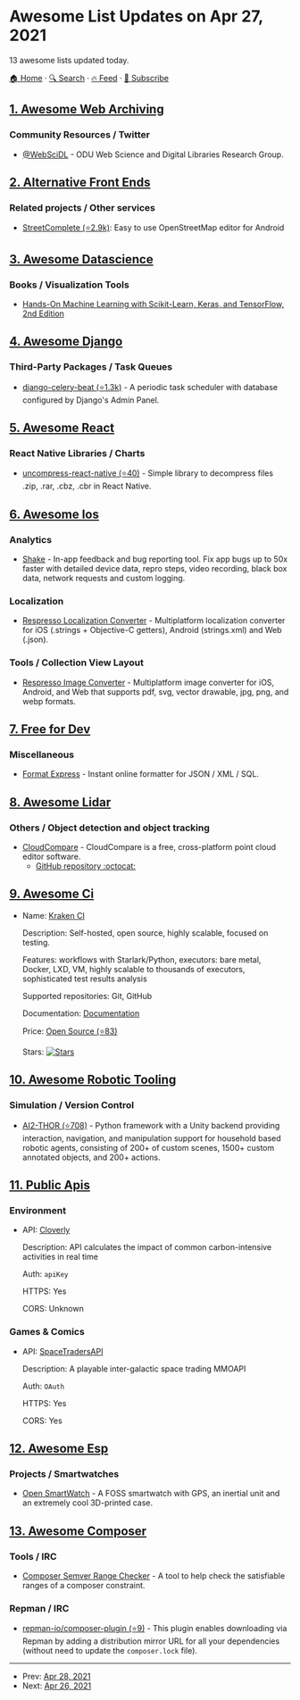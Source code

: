 # Awesome List Updates on Apr 27, 2021

13 awesome lists updated today.

[🏠 Home](/README.md) · [🔍 Search](https://www.trackawesomelist.com/search/) · [🔥 Feed](https://www.trackawesomelist.com/rss.xml) · [📮 Subscribe](https://trackawesomelist.us17.list-manage.com/subscribe?u=d2f0117aa829c83a63ec63c2f&id=36a103854c)



## [1. Awesome Web Archiving](/content/iipc/awesome-web-archiving/README.md)

### Community Resources / Twitter

*   [@WebSciDL](https://twitter.com/WebSciDL) - ODU Web Science and Digital Libraries Research Group.

## [2. Alternative Front Ends](/content/mendel5/alternative-front-ends/README.md)

### Related projects / Other services

*   [StreetComplete (⭐2.9k)](https://github.com/streetcomplete/StreetComplete): Easy to use OpenStreetMap editor for Android

## [3. Awesome Datascience](/content/academic/awesome-datascience/README.md)

### Books / Visualization Tools

*   [Hands-On Machine Learning with Scikit-Learn, Keras, and TensorFlow, 2nd Edition](https://www.oreilly.com/library/view/hands-on-machine-learning/9781492032632/)

## [4. Awesome Django](/content/wsvincent/awesome-django/README.md)

### Third-Party Packages / Task Queues

*   [django-celery-beat (⭐1.3k)](https://github.com/celery/django-celery-beat) - A periodic task scheduler with database configured by Django's Admin Panel.

## [5. Awesome React](/content/enaqx/awesome-react/README.md)

### React Native Libraries / Charts

*   [uncompress-react-native (⭐40)](https://github.com/didisouzacosta/uncompress-react-native) - Simple library to decompress files .zip, .rar, .cbz, .cbr in React Native.

## [6. Awesome Ios](/content/vsouza/awesome-ios/README.md)

### Analytics

*   [Shake](https://www.shakebugs.com/) - In-app feedback and bug reporting tool. Fix app bugs up to 50x faster with detailed device data, repro steps, video recording, black box data, network requests and custom logging.

### Localization

*   [Respresso Localization Converter](https://respresso.io/localization-converter) - Multiplatform localization converter for iOS (.strings + Objective-C getters), Android (strings.xml) and Web (.json).

### Tools / Collection View Layout

*   [Respresso Image Converter](https://respresso.io/image-converter) - Multiplatform image converter for iOS, Android, and Web that supports pdf, svg, vector drawable, jpg, png, and webp formats.

## [7. Free for Dev](/content/ripienaar/free-for-dev/README.md)

### Miscellaneous

*   [Format Express](https://www.format-express.dev) - Instant online formatter for JSON / XML / SQL.

## [8. Awesome Lidar](/content/szenergy/awesome-lidar/README.md)

### Others / Object detection and object tracking

*   [CloudCompare](https://cloudcompare.org/) - CloudCompare is a free, cross-platform point cloud editor software.
    *   [GitHub repository :octocat:](https://github.com/CloudCompare)

## [9. Awesome Ci](/content/ligurio/awesome-ci/README.md)

- Name: [Kraken CI](https://kraken.ci/)

  Description: Self-hosted, open source, highly scalable, focused on testing.

  Features: workflows with Starlark/Python, executors: bare metal, Docker, LXD, VM, highly scalable to thousands of executors, sophisticated test results analysis

  Supported repositories: Git, GitHub

  Documentation: [Documentation](https://kraken.ci/docs/)

  Price: [Open Source (⭐83)](https://github.com/kraken-ci/kraken)

  Stars: [![Stars](https://img.shields.io/github/stars/kraken-ci/kraken)](https://github.com/kraken-ci/kraken)



## [10. Awesome Robotic Tooling](/content/protontypes/awesome-robotic-tooling/README.md)

### Simulation / Version Control

*   [AI2-THOR (⭐708)](https://github.com/allenai/ai2thor) - Python framework with a Unity backend providing interaction, navigation, and manipulation support for household based robotic agents, consisting of 200+ of custom scenes, 1500+ custom annotated objects, and 200+ actions.

## [11. Public Apis](/content/public-apis/public-apis/README.md)

### Environment

- API: [Cloverly](https://www.cloverly.com/carbon-offset-documentation)

  Description: API calculates the impact of common carbon-intensive activities in real time

  Auth: `apiKey`

  HTTPS: Yes

  CORS: Unknown



### Games & Comics

- API: [SpaceTradersAPI](https://spacetraders.io?rel=pub-apis)

  Description: A playable inter-galactic space trading MMOAPI

  Auth: `OAuth`

  HTTPS: Yes

  CORS: Yes



## [12. Awesome Esp](/content/agucova/awesome-esp/README.md)

### Projects / Smartwatches

*   [Open SmartWatch](https://open-smartwatch.github.io/) - A FOSS smartwatch with GPS, an inertial unit and an extremely cool 3D-printed case.

## [13. Awesome Composer](/content/jakoch/awesome-composer/README.md)

### Tools / IRC

*   [Composer Semver Range Checker](https://gitlab.com/MattyRad/composer.guru) - A tool to help check the satisfiable ranges of a composer constraint.

### Repman / IRC

*   [repman-io/composer-plugin (⭐9)](https://github.com/repman-io/composer-plugin) - This plugin enables downloading via Repman by adding a distribution mirror URL for all your dependencies (without need to update the `composer.lock` file).

---

- Prev: [Apr 28, 2021](/content/2021/04/28/README.md)
- Next: [Apr 26, 2021](/content/2021/04/26/README.md)